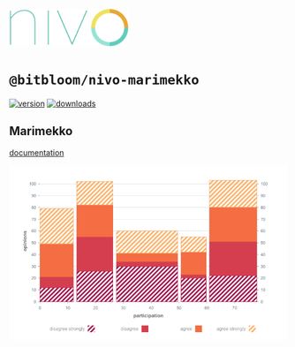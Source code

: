 <a href="https://nivo.rocks"><img alt="nivo" src="https://raw.githubusercontent.com/plouc/nivo/master/nivo.png" width="216" height="68"/></a>

# `@bitbloom/nivo-marimekko`

[![version](https://img.shields.io/npm/v/@bitbloom/nivo-/marimekko?style=for-the-badge)](https://www.npmjs.com/package/@bitbloom/nivo-/marimekko)
[![downloads](https://img.shields.io/npm/dm/@bitbloom/nivo-/marimekko?style=for-the-badge)](https://www.npmjs.com/package/@bitbloom/nivo-/marimekko)

## Marimekko

[documentation](http://nivo.rocks/marimekko/)

![Marimekko](https://raw.githubusercontent.com/plouc/nivo/master/website/src/assets/captures/marimekko.png)
